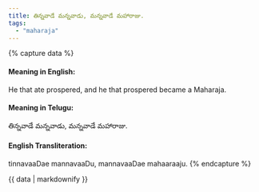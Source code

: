 ```yaml
---
title: తిన్నవాడే మన్నవాడు, మన్నవాడే మహారాజు.
tags:
  - "maharaja"
---
```


{% capture data %}
#### Meaning in English:
He that ate prospered, and he that prospered became a Maharaja.

#### Meaning in Telugu:
తిన్నవాడే మన్నవాడు, మన్నవాడే మహారాజు.

#### English Transliteration:
tinnavaaDae mannavaaDu, mannavaaDae mahaaraaju.
{% endcapture %}

{{ data | markdownify }}

